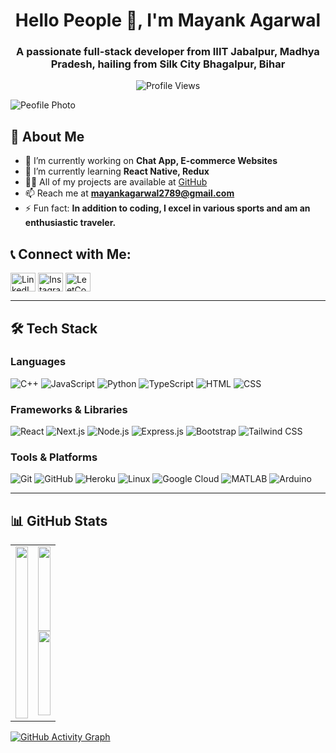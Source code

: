<h1 align="center">Hello People 👋, I'm Mayank Agarwal</h1>
<h3 align="center">A passionate full-stack developer from IIIT Jabalpur, Madhya Pradesh, hailing from Silk City Bhagalpur, Bihar</h3>

<p align="center"> <img src="https://komarev.com/ghpvc/?username=mayankagarwal1234&label=Profile%20views&color=0e75b6&style=flat" alt="Profile Views" /> </p>
<p align="left"> <img src="https://komarev.com/ghpvc/?username=mayankagarwal1234&label=Profile%20views&color=0e75b6&style=flat" alt="Peofile Photo" /> </p> 


## 🚀 About Me

- 🔭 I’m currently working on **Chat App, E-commerce Websites**
- 🌱 I’m currently learning **React Native, Redux**
- 👨‍💻 All of my projects are available at [GitHub](https://github.com/mayankagarwal1234)
- 📫 Reach me at **mayankagarwal2789@gmail.com**
- ⚡ Fun fact: **In addition to coding, I excel in various sports and am an enthusiastic traveler.**

## 📞 Connect with Me:
<p align="left">
<a href="https://www.linkedin.com/in/mayank-agarwal-04284a258/" target="_blank"><img align="center" src="https://raw.githubusercontent.com/rahuldkjain/github-profile-readme-generator/master/src/images/icons/Social/linked-in-alt.svg" alt="LinkedIn" height="30" width="40" /></a>
<a href="https://www.instagram.com/mayank__agarwal_/" target="_blank"><img align="center" src="https://raw.githubusercontent.com/rahuldkjain/github-profile-readme-generator/master/src/images/icons/Social/instagram.svg" alt="Instagram" height="30" width="40" /></a>
<a href="https://www.leetcode.com/mayank_agarwal_/" target="_blank"><img align="center" src="https://raw.githubusercontent.com/rahuldkjain/github-profile-readme-generator/master/src/images/icons/Social/leet-code.svg" alt="LeetCode" height="30" width="40" /></a>
</p>

---

## 🛠 Tech Stack

### Languages
![C++](https://img.shields.io/badge/C++-00599C?style=flat&logo=cplusplus&logoColor=white)
![JavaScript](https://img.shields.io/badge/JavaScript-F7DF1E?style=flat&logo=javascript&logoColor=black)
![Python](https://img.shields.io/badge/Python-3776AB?style=flat&logo=python&logoColor=white)
![TypeScript](https://img.shields.io/badge/TypeScript-3178C6?style=flat&logo=typescript&logoColor=white)
![HTML](https://img.shields.io/badge/HTML5-E34F26?style=flat&logo=html5&logoColor=white)
![CSS](https://img.shields.io/badge/CSS3-1572B6?style=flat&logo=css3&logoColor=white)

### Frameworks & Libraries
![React](https://img.shields.io/badge/React-61DAFB?style=flat&logo=react&logoColor=black)
![Next.js](https://img.shields.io/badge/Next.js-000000?style=flat&logo=nextdotjs&logoColor=white)
![Node.js](https://img.shields.io/badge/Node.js-339933?style=flat&logo=nodedotjs&logoColor=white)
![Express.js](https://img.shields.io/badge/Express.js-000000?style=flat&logo=express&logoColor=white)
![Bootstrap](https://img.shields.io/badge/Bootstrap-7952B3?style=flat&logo=bootstrap&logoColor=white)
![Tailwind CSS](https://img.shields.io/badge/Tailwind%20CSS-06B6D4?style=flat&logo=tailwindcss&logoColor=white)

### Tools & Platforms
![Git](https://img.shields.io/badge/Git-F05032?style=flat&logo=git&logoColor=white)
![GitHub](https://img.shields.io/badge/GitHub-181717?style=flat&logo=github&logoColor=white)
![Heroku](https://img.shields.io/badge/Heroku-430098?style=flat&logo=heroku&logoColor=white)
![Linux](https://img.shields.io/badge/Linux-FCC624?style=flat&logo=linux&logoColor=black)
![Google Cloud](https://img.shields.io/badge/Google%20Cloud-4285F4?style=flat&logo=googlecloud&logoColor=white)
![MATLAB](https://img.shields.io/badge/MATLAB-0076A8?style=flat&logo=mathworks&logoColor=white)
![Arduino](https://img.shields.io/badge/Arduino-00979D?style=flat&logo=arduino&logoColor=white)

---

## 📊 GitHub Stats

<div>
  <table width="100%">
    <tr>
      <td width="50%" valign="top">
        <a href="https://github.com/mayankagarwal1234">
          <img src="https://github-readme-stats.vercel.app/api/top-langs/?username=mayankagarwal1234&hide=html,css&title_color=ffffff&text_color=c9cacc&icon_color=4AB197&theme=highcontrast" width="100%" height="275px" />
        </a>
      </td>
      <td width="50%" valign="top">
        <a href="https://github.com/mayankagarwal1234">
          <img src="https://github-readme-stats.vercel.app/api?username=mayankagarwal1234&show_icons=true&line_height=27&count_private=true&title_color=ffffff&text_color=c9cacc&icon_color=4AB097&theme=highcontrast" width="100%" height="135px" />
        </a>
        <br />
        <a href="https://git.io/streak-stats">
          <img src="https://streak-stats.demolab.com/?user=mayankagarwal1234&theme=highcontrast" width="100%" height="135px" />
        </a>
      </td>
    </tr>
  </table>
</div>

<a href="https://github.com/mayankagarwal1234/github-readme-activity-graph">
  <img src="https://github-readme-activity-graph.vercel.app/graph?username=mayankagarwal1234&theme=high-contrast" alt="GitHub Activity Graph" />
</a>
